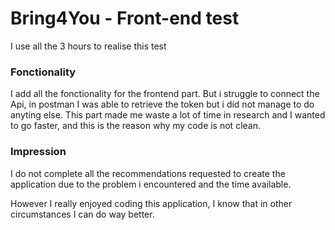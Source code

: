 # Bring4You - Front-end test
 
 I use all the 3 hours to realise this test
 
### Fonctionality
I add all the fonctionality for the frontend part.
But i struggle to connect the Api, in postman I was able to retrieve the token but i did not manage to do anyting else.
This part made me waste a lot of time in research and I wanted to go faster, and this is the reason why my code is not clean.

### Impression
I do not complete all the recommendations requested to create the application due to the problem i encountered and the time available.

However I really enjoyed coding this application, I know that in other circumstances I can do way better.
